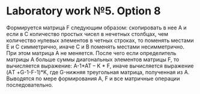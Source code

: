 # Laboratory work №5. Option 8

Формируется матрица F следующим образом: скопировать в нее А и если в С количество простых чисел в нечетных столбцах, чем количество нулевых  элементов в четных строках, то поменять местами Е и С симметрично, иначе С и В поменять местами несимметрично. При этом матрица А не меняется. После чего если определитель матрицы А больше суммы диагональных элементов матрицы F, то вычисляется выражение: A-1*AT – K * F, иначе вычисляется выражение (AТ +G-1-F-1)*K, где G-нижняя треугольная матрица, полученная из А. Выводятся по мере формирования А, F и все матричные операции последовательно.
